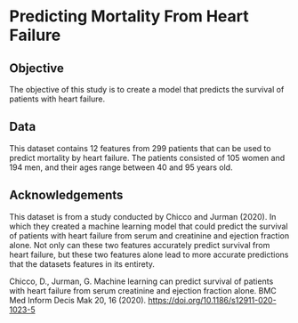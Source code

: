 # Predicting Mortality From Heart Failure

## Objective
The objective of this study is to create a model that predicts the survival of patients with heart failure. 
## Data
This dataset contains 12 features from 299 patients that can be used to predict mortality by heart failure. The patients consisted of 105 women and 194 men, and their ages range between 40 and 95 years old. 

## Acknowledgements
This dataset is from a study conducted by Chicco and Jurman (2020). In which they created a machine learning model that could predict the survival of patients with heart failure from serum and creatinine and ejection fraction alone. Not only can these two features accurately predict survival from heart failure, but these two features alone lead to more accurate predictions that the datasets features in its entirety. 

Chicco, D., Jurman, G. Machine learning can predict survival of patients with heart failure from serum creatinine and ejection fraction alone. BMC Med Inform Decis Mak 20, 16 (2020). https://doi.org/10.1186/s12911-020-1023-5